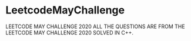 # LeetcodeMayChallenge
LEETCODE MAY CHALLENGE 2020 
ALL THE QUESTIONS ARE FROM THE LEETCODE MAY CHALLENGE 2020 SOLVED IN C++.
